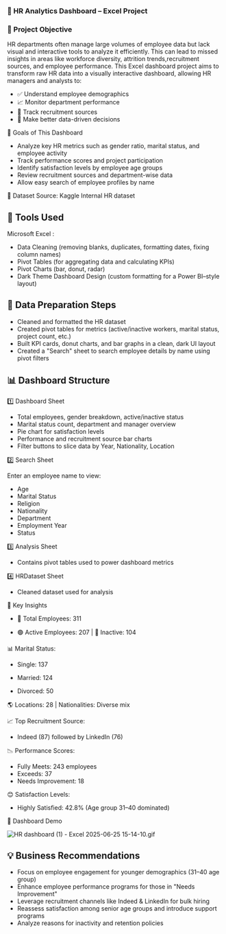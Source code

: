 ### 🧾 HR Analytics Dashboard – Excel Project

### 📌 Project Objective

 HR departments often manage large volumes of employee data but lack visual and interactive tools to analyze it efficiently. This can lead to missed insights in areas like workforce        diversity, attrition trends,recruitment sources, and employee performance.
 This Excel dashboard project aims to transform raw HR data into a visually interactive dashboard, allowing HR managers and analysts to:

- ✅ Understand employee demographics
- 📈 Monitor department performance
- 👥 Track recruitment sources
- 🧭 Make better data-driven decisions

🎯 Goals of This Dashboard

- Analyze key HR metrics such as gender ratio, marital status, and employee activity
- Track performance scores and project participation
- Identify satisfaction levels by employee age groups
- Review recruitment sources and department-wise data
- Allow easy search of employee profiles by name

📂 Dataset
Source: Kaggle Internal HR dataset

 ## 🔹 Tools Used
   
   Microsoft Excel :
 - Data Cleaning (removing blanks, duplicates, formatting dates, fixing column names)
 - Pivot Tables (for aggregating data and calculating KPIs)
 - Pivot Charts (bar, donut, radar)
 - Dark Theme Dashboard Design (custom formatting for a Power BI–style layout)

## 🧪 Data Preparation Steps
- Cleaned and formatted the HR dataset
- Created pivot tables for metrics (active/inactive workers, marital status, project count, etc.)
- Built KPI cards, donut charts, and bar graphs in a clean, dark UI layout
- Created a "Search" sheet to search employee details by name using pivot filters

## 📊 Dashboard Structure

 1️⃣ Dashboard Sheet
 
- Total employees, gender breakdown, active/inactive status
- Marital status count, department and manager overview
- Pie chart for satisfaction levels
- Performance and recruitment source bar charts
- Filter buttons to slice data by Year, Nationality, Location

 2️⃣ Search Sheet
 
   Enter an employee name to view:
 - Age
 - Marital Status
 - Religion
 - Nationality
 - Department
 - Employment Year
 - Status

 3️⃣ Analysis Sheet

- Contains pivot tables used to power dashboard metrics

 4️⃣ HRDataset Sheet

- Cleaned dataset used for analysis

📍 Key Insights

- 👥 Total Employees: 311

- 🟢 Active Employees: 207 | 🔴 Inactive: 104

📊 Marital Status:

- Single: 137

- Married: 124

- Divorced: 50

🌎 Locations: 28 | Nationalities: Diverse mix

📈 Top Recruitment Source:
- Indeed (87) followed by LinkedIn (76)

📉 Performance Scores:
- Fully Meets: 243 employees
- Exceeds: 37
- Needs Improvement: 18

😊 Satisfaction Levels:
- Highly Satisfied: 42.8% (Age group 31–40 dominated)

🎥 Dashboard Demo

![HR dashboard (1) - Excel 2025-06-25 15-14-10.gif](https://github.com/dubeyshrutii/HR-Analytics-Dashboard/blob/6dc82eee3411dce5df949aa8ad3e9b1c139e009e/HR%20dashboard%20(1)%20-%20Excel%202025-06-25%2015-14-10.gif)

## 💡 Business Recommendations
- Focus on employee engagement for younger demographics (31–40 age group)
- Enhance employee performance programs for those in "Needs Improvement"
- Leverage recruitment channels like Indeed & LinkedIn for bulk hiring
- Reassess satisfaction among senior age groups and introduce support programs
- Analyze reasons for inactivity and retention policies

